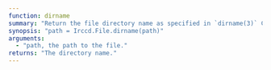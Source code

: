 ```yaml
---
function: dirname
summary: "Return the file directory name as specified in `dirname(3)` C function."
synopsis: "path = Irccd.File.dirname(path)"
arguments:
  - "path, the path to the file."
returns: "The directory name."
---
```

